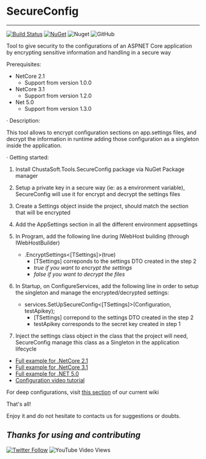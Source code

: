 # SecureConfig
---
[![Build Status](https://dev.azure.com/chustasoft/SocialNET/_apis/build/status/OpenStack/SecureConfig/%5BRELEASE%5D%20-%20ChustaSoft%20SecureConfig%20(NuGet)?branchName=main)](https://dev.azure.com/chustasoft/SocialNET/_build/latest?definitionId=17&branchName=main) [![NuGet](https://img.shields.io/nuget/v/ChustaSoft.Tools.SecureConfig )](https://www.nuget.org/packages/ChustaSoft.Tools.SecureConfig) ![Nuget](https://img.shields.io/nuget/dt/ChustaSoft.Tools.SecureConfig) ![GitHub](https://img.shields.io/github/license/ChustaSoft/SecureConfig)

Tool to give security to the configurations of an ASPNET Core application by encrypting sensitive information and handling in a secure way

Prerequisites:
- NetCore 2.1
  - Support from version 1.0.0
- NetCore 3.1
  - Support from version 1.2.0
- Net 5.0
  - Support from version 1.3.0


· Description:

This tool allows to encrypt configuration sections on app.settings files, and decrypt the information in runtime adding those configuration as a singleton inside the application.


· Getting started:

1. Install ChustaSoft.Tools.SecureConfig package via NuGet Package manager

2. Setup a private key in a secure way (ie: as a environment variable), SecureConfig will use it for encrypt and decrypt the settings files

3. Create a Settings object inside the project, should match the section that will be encrypted

4. Add the AppSettings section in all the different environment appsettings

5. In Program, add the following line during IWebHost building (through IWebHostBuilder)
   	-   .EncryptSettings<[TSettings]>(true) 
		-   [TSettings] correponds to the settings DTO created in the step 2
		-   _true if you want to encrypt the settings_
		-   _false if you want to decrypt the files_

6. In Startup, on ConfigureServices, add the following line in order to setup the singleton and manage the encrypted/decrypted settings:
	-   services.SetUpSecureConfig<[TSettings]>(Configuration, testApikey);
		-   [TSettings] correpond to the settings DTO created in the step 2
		-   testApikey corresponds to the secret key created in step 1
	
7. Inject the settings class object in the class that the project will need, SecureConfig manage this class as a Singleton in the application lifecycle

- [Full example for .NetCore 2.1](https://github.com/ChustaSoft/SecureConfig/tree/main/ChustaSoft.Tools.SecureConfig.NetCore2.TestApi)
- [Full example for .NetCore 3.1](https://github.com/ChustaSoft/SecureConfig/tree/main/ChustaSoft.Tools.SecureConfig.NetCore3.TestApi)
- [Full example for .NET 5.0](https://github.com/ChustaSoft/SecureConfig/tree/main/ChustaSoft.Tools.SecureConfig.Net5.TestApi)
- [Configuration video tutorial](https://twitter.com/ChustaSoft/status/1198636624340488192)


For deep configurations, visit [this section](https://github.com/ChustaSoft/SecureConfig/wiki#deep-configuration) of our current wiki

That's all!

Enjoy it and do not hesitate to contacts us for suggestions or doubts.

*Thanks for using and contributing*
---
[![Twitter Follow](https://img.shields.io/twitter/follow/ChustaSoft?label=Follow%20us&style=social)](https://twitter.com/ChustaSoft)
![YouTube Video Views](https://img.shields.io/youtube/views/-7MBpqpr4ko?style=social)
